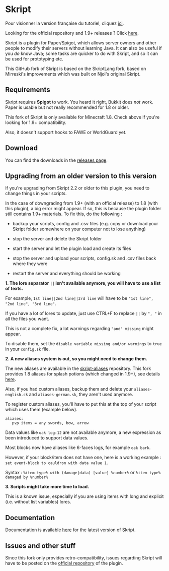 # Skript
Pour visionner la version française du tutoriel, cliquez [ici](https://github.com/Matocolotoe/Skript-1.8/blob/master/README_FR.md).

Looking for the official repository and 1.9+ releases ? Click [here](https://github.com/SkriptLang/Skript/releases).

Skript is a plugin for Paper/Spigot, which allows server owners and other people
to modify their servers without learning Java. It can also be useful if you
*do* know Java; some tasks are quicker to do with Skript, and so it can be used
for prototyping etc.

This GitHub fork of Skript is based on the SkriptLang fork, based on Mirreski's improvements
which was built on Njol's original Skript.

## Requirements
Skript requires **Spigot** to work. You heard it right, Bukkit does *not* work.
Paper is usable but not really recommended for 1.8 or older.

This fork of Skript is only available for Minecraft 1.8. Check above if you're
looking for 1.9+ compatibility.

Also, it doesn't support hooks to FAWE or WorldGuard yet.

## Download
You can find the downloads in the [releases page](https://github.com/Matocolotoe/Skript-1.8/releases).

## Upgrading from an older version to this version
If you're upgrading from Skript 2.2 or older to this plugin, you need to change things in your scripts.

In the case of downgrading from 1.9+ (with an official release) to 1.8 (with this plugin), a big error might appear. If so,
this is because the plugin folder still contains 1.9+ materials. To fix this, do the following :

- backup your scripts, config and .csv files (e.g. copy or download your Skript folder somewhere on your computer not to lose anything)

- stop the server and delete the Skript folder

- start the server and let the plugin load and create its files

- stop the server and upload your scripts, config.sk and .csv files back where they were

- restart the server and everything should be working


**1. The lore separator `||` isn't available anymore, you will have to use a list of texts.**


For example, `1st line||2nd line||3rd line` will have to be `"1st line", "2nd line", "3rd line"`.


If you have a lot of lores to update, just use CTRL+F to replace `||` by `", "` in all the files you want.


This is not a complete fix, a lot warnings regarding `"and" missing` might appear.

To disable them, set the `disable variable missing and/or warnings` to `true` in your `config.sk` file.


**2. A new aliases system is out, so you might need to change them.**


The new aliases are available in the [skript-aliases](https://github.com/SkriptLang/skript-aliases) repository.
This fork provides 1.8 aliases for splash potions (which changed in 1.9+), see details
[here](https://github.com/Matocolotoe/Skript-1.8/tree/master/skript-aliases/brewing.sk).

Also, if you had custom aliases, backup them and delete your `aliases-english.sk` and `aliases-german.sk`, they aren't used anymore.

To register custom aliases, you'll have to put this at the top of your script which uses them (example below).
```
aliases:
   pvp items = any swords, bow, arrow
```


Data values like `oak log:12` are not available anymore, a new expression as been introduced to support data values.

Most blocks now have aliases like 6-faces logs, for example `oak bark`.

However, if your block/item does not have one, here is a working example : `set event-block to cauldron with data value 1`.

Syntax : `%item type% with (damage|data) [value] %number%` or `%item type% damaged by %number%`


**3. Scripts might take more time to load.**


This is a known issue, especially if you are using items with long and explicit (i.e. without list variables) lores.

## Documentation
Documentation is available [here](https://skriptlang.github.io/Skript) for the
latest version of Skript.

## Issues and other stuff
Since this fork only provides retro-compatibility, issues regarding Skript will have to be posted
on the [official repository](https://github.com/SkriptLang/Skript) of the plugin.